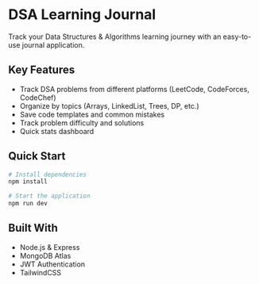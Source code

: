 # DSA Learning Journal

Track your Data Structures & Algorithms learning journey with an easy-to-use journal application.

## Key Features

- Track DSA problems from different platforms (LeetCode, CodeForces, CodeChef)
- Organize by topics (Arrays, LinkedList, Trees, DP, etc.)
- Save code templates and common mistakes
- Track problem difficulty and solutions
- Quick stats dashboard

## Quick Start

```bash
# Install dependencies
npm install

# Start the application
npm run dev
```

## Built With

- Node.js & Express
- MongoDB Atlas
- JWT Authentication
- TailwindCSS
